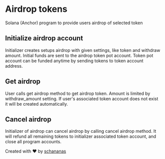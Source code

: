 # Airdrop tokens
Solana (Anchor) program to provide users airdrop of selected token

## Initialize airdrop account
Initializer creates setups airdrop with given settings, like token and withdraw amount.
Initial funds are sent to the airdrop token pot account.
Token pot account can be funded anytime by sending tokens to token account address.

## Get airdrop
User calls get airdrop method to get airdrop token.
Amount is limited by withdraw_amount setting.
If user's associated token account does not exist it will be created automatically.

## Cancel airdrop
Initializer of airdrop can cancel airdrop by calling cancel airdrop method.
It will refund all remaining tokens to initializer associated token account,
and close all program accounts.




Created with :heart: by [schananas](https://github.com/schananas)